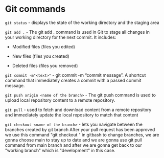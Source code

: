 # Git commands

`git status` - displays the state of the working directory and the staging area

`git add .` - The git add . command is used in Git to stage all changes in your working directory for the next commit. It includes:

- Modified files (files you edited)

- New files (files you created)

- Deleted files (files you removed)

`git commit -m"<text>"` -  git commit -m “commit message”. A shortcut command that immediately creates a commit with a passed commit message.

`git push origin <name of the branch>` - The git push command is used to upload local repository content to a remote repository.

`git pull` - used to fetch and download content from a remote repository and immediately update the local repository to match that content

`git checkout <name of the branch>` - lets you navigate between the branches created by git branch
After your pull request has been approved we use this command "git checkout <name of the branch>" in gitbash to change branches, we are gonna choose main to stay up to date and we are gonna use git pull command from main branch and after we are gonna get back to our "working branch" which is "development" in this case. 

